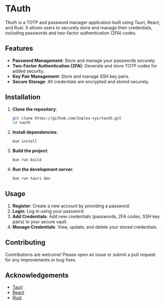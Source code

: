 # TAuth

TAuth is a TOTP and password manager application built using Tauri, React, and Rust. It allows users to securely store and manage their credentials, including passwords and two-factor authentication (2FA) codes.

## Features

-   **Password Management**: Store and manage your passwords securely.
-   **Two-Factor Authentication (2FA)**: Generate and store TOTP codes for added security.
-   **Key Pair Management**: Store and manage SSH key pairs.
-   **Secure Storage**: All credentials are encrypted and stored securely.

## Installation

1. **Clone the repository**:

    ```sh
    git clone https://github.com/Inplex-sys/tauth.git
    cd tauth
    ```

2. **Install dependencies**:

    ```sh
    bun install
    ```

3. **Build the project**:

    ```sh
    bun run build
    ```

4. **Run the development server**:
    ```sh
    bun run tauri dev
    ```

## Usage

1. **Register**: Create a new account by providing a password.
2. **Login**: Log in using your password.
3. **Add Credentials**: Add new credentials (passwords, 2FA codes, SSH key pairs) to your secure vault.
4. **Manage Credentials**: View, update, and delete your stored credentials.

## Contributing

Contributions are welcome! Please open an issue or submit a pull request for any improvements or bug fixes.

## Acknowledgements

-   [Tauri](https://tauri.app/)
-   [React](https://reactjs.org/)
-   [Rust](https://www.rust-lang.org/)
